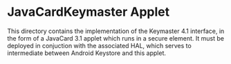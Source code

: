 # JavaCardKeymaster Applet

This directory contains the implementation of the Keymaster 4.1
interface, in the form of a JavaCard 3.1 applet which runs in a secure
element.  It must be deployed in conjuction with the associated HAL,
which serves to intermediate between Android Keystore and this applet.

